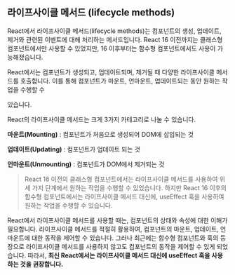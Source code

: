 ## 라이프사이클 메서드  (lifecycle methods)

React에서 라이프사이클 메서드(lifecycle methods)는 컴포넌트의 생성, 업데이트, 제거와 관련된 이벤트에 대해 처리하는 메서드입니다. React 16 이전까지는 클래스형 컴포넌트에서만 사용할 수 있었지만, 16 이후부터는 함수형 컴포넌트에서도 사용이 가능해졌습니다.

React에서는 컴포넌트가 생성되고, 업데이트되며, 제거될 때 다양한 라이프사이클 메서드를 호출합니다. 이를 통해 컴포넌트가 마운트, 언마운트, 업데이트되는 동안 원하는 작업을 수행할 수

있습니다.

React의 라이프사이클 메서드는 크게 3가지 카테고리로 나눌 수 있습니다.

**마운트(Mounting)** : 컴포넌트가 처음으로 생성되어 DOM에 삽입되는 것

**업데이트(Updating)** : 컴포넌트가 업데이트 되는 것

**언마운트(Unmounting)** : 컴포넌트가 DOM에서 제거되는 것

>React 16 이전의 클래스형 컴포넌트에서는 라이프사이클 메서드를 사용하여 위 세 가지 단계에서 원하는 작업을 수행할 수 있었습니다. 하지만 React 16 이후의 함수형 컴포넌트에서는 라이프사이클 메서드 대신에, useEffect 훅을 사용하여 원하는 작업을 수행할 수 있습니다.

React에서 라이프사이클 메서드를 사용할 때는, 컴포넌트의 상태와 속성에 대한 이해가 필요합니다. 라이프사이클 메서드를 적절히 활용하여, 컴포넌트의 마운트, 업데이트, 언마운트에 대한 동작을 제어할 수 있습니다. 그러나 최근에는 함수형 컴포넌트와 훅의 등장으로 라이프사이클 메서드를 사용하지 않고도 컴포넌트의 동작을 제어할 수 있게 되었습니다. 따라서, **최신 React에서는 라이프사이클 메서드 대신에 useEffect 훅을 사용하는 것을 권장합니다.**
